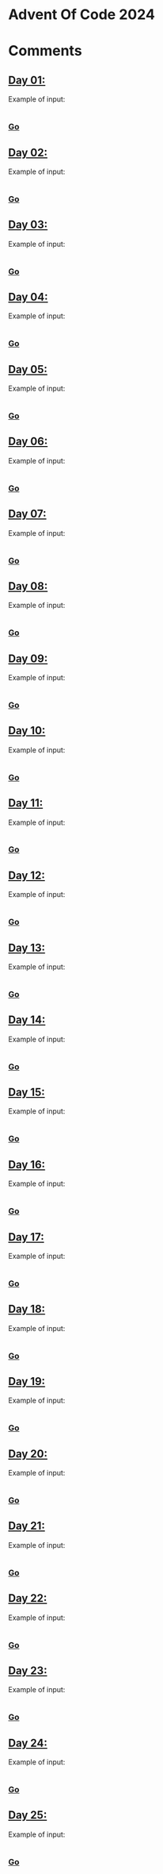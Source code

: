 # Advent Of Code 2024

# Comments

## [Day 01: ](https://adventofcode.com/2024/day/1)

Example of input:

```
```

### [Go](./go/2024/01/day01.go)

## [Day 02: ](https://adventofcode.com/2024/day/2)

Example of input:

```
```

### [Go](./go/2024/02/day02.go)

## [Day 03: ](https://adventofcode.com/2024/day/3)

Example of input:

```
```

### [Go](./go/2024/03/day03.go)

## [Day 04: ](https://adventofcode.com/2024/day/4)

Example of input:

```
```

### [Go](./go/2024/04/day04.go)

## [Day 05: ](https://adventofcode.com/2024/day/5)

Example of input:

```
```

### [Go](./go/2024/05/day05.go)

## [Day 06: ](https://adventofcode.com/2024/day/6)

Example of input:

```
```

### [Go](./go/2024/06/day06.go)

## [Day 07: ](https://adventofcode.com/2024/day/7)

Example of input:

```
```

### [Go](./go/2024/07/day07.go)


## [Day 08: ](https://adventofcode.com/2024/day/8)

Example of input:

```
```

### [Go](./go/2024/08/day08.go)

## [Day 09: ](https://adventofcode.com/2024/day/9)

Example of input:

```
```

### [Go](./go/2024/09/day09.go)

## [Day 10: ](https://adventofcode.com/2024/day/10)

Example of input:

```
```

### [Go](./go/2024/10/day10.go)

## [Day 11: ](https://adventofcode.com/2024/day/11)

Example of input:

```
```

### [Go](./go/2024/11/day11.go)

## [Day 12: ](https://adventofcode.com/2024/day/12)

Example of input:

```
```

### [Go](./go/2024/12/day12.go)

## [Day 13: ](https://adventofcode.com/2024/day/13)

Example of input:

```
```

### [Go](./go/2024/13/day13.go)

## [Day 14: ](https://adventofcode.com/2024/day/14)

Example of input:

```
```

### [Go](./go/2024/14/day14.go)

## [Day 15: ](https://adventofcode.com/2024/day/15)

Example of input:

```
```

### [Go](./go/2024/15/day15.go)

## [Day 16: ](https://adventofcode.com/2024/day/16)

Example of input:

```
```

### [Go](./go/2024/16/day16.go)

## [Day 17: ](https://adventofcode.com/2024/day/17)

Example of input:

```
```

### [Go](./go/2024/17/day17.go)

## [Day 18: ](https://adventofcode.com/2024/day/18)

Example of input:

```
```

### [Go](./go/2024/18/day18.go)

## [Day 19: ](https://adventofcode.com/2024/day/19)

Example of input:

```
```

### [Go](./go/2024/19/day19.go)

## [Day 20: ](https://adventofcode.com/2024/day/20)

Example of input:

```
```

### [Go](./go/2024/20/day20.go)

## [Day 21: ](https://adventofcode.com/2024/day/21)

Example of input:

```
```

### [Go](./go/2024/21/day21.go)

## [Day 22: ](https://adventofcode.com/2024/day/22)

Example of input:

```
```

### [Go](./go/2024/22/day22.go)

## [Day 23: ](https://adventofcode.com/2024/day/23)

Example of input:

```
```

### [Go](./go/2024/23/day23.go)

## [Day 24: ](https://adventofcode.com/2024/day/24)

Example of input:

```
```

### [Go](./go/2024/24/day24.go)

## [Day 25: ](https://adventofcode.com/2024/day/25)

Example of input:

```
```

### [Go](./go/2024/25/day25.go)
